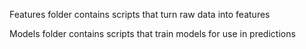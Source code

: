 Features folder contains scripts that turn raw data into features 

Models folder contains scripts that train models for use in predictions


